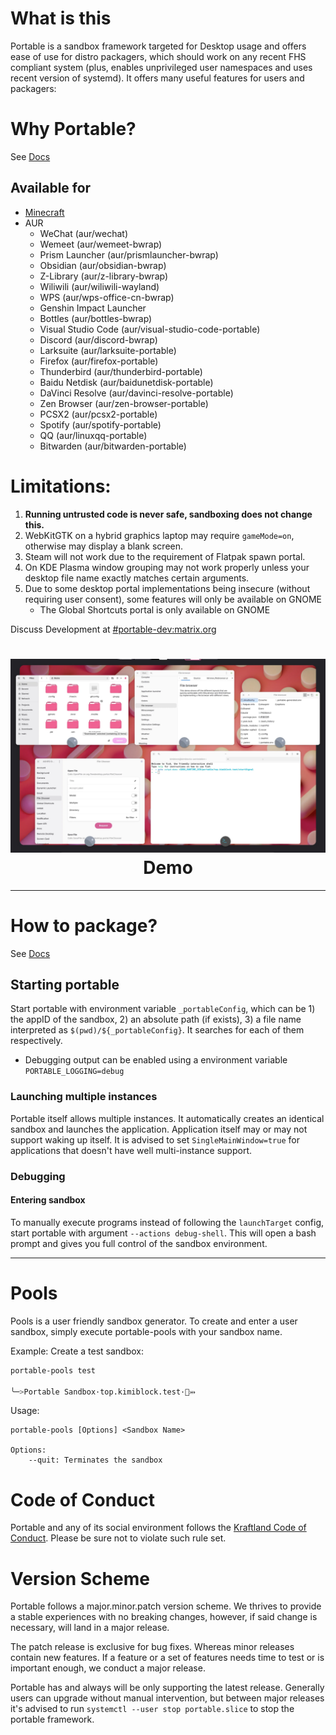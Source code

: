 # What is this
Portable is a sandbox framework targeted for Desktop usage and offers ease of use for distro packagers, which should work on any recent FHS compliant system (plus, enables unprivileged user namespaces and uses recent version of systemd). It offers many useful features for users and packagers:

# Why Portable?

See [Docs](https://github.com/Kraftland/portable/blob/master/doc/Why%20Portable.md)

## Available for

- [Minecraft](https://github.com/Kimiblock/moeOS.config/blob/master/usr/bin/mcLaunch)
- AUR
    - WeChat (aur/wechat)
    - Wemeet (aur/wemeet-bwrap)
    - Prism Launcher (aur/prismlauncher-bwrap)
    - Obsidian (aur/obsidian-bwrap)
    - Z-Library (aur/z-library-bwrap)
    - Wiliwili (aur/wiliwili-wayland)
    - WPS (aur/wps-office-cn-bwrap)
    - Genshin Impact Launcher
    - Bottles (aur/bottles-bwrap)
    - Visual Studio Code (aur/visual-studio-code-portable)
    - Discord (aur/discord-bwrap)
    - Larksuite (aur/larksuite-portable)
    - Firefox (aur/firefox-portable)
    - Thunderbird (aur/thunderbird-portable)
    - Baidu Netdisk (aur/baidunetdisk-portable)
    - DaVinci Resolve (aur/davinci-resolve-portable)
    - Zen Browser (aur/zen-browser-portable)
    - PCSX2 (aur/pcsx2-portable)
    - Spotify (aur/spotify-portable)
    - QQ (aur/linuxqq-portable)
    - Bitwarden (aur/bitwarden-portable)

# Limitations:

1. **Running untrusted code is never safe, sandboxing does not change this.**
2. WebKitGTK on a hybrid graphics laptop may require `gameMode=on`, otherwise may display a blank screen.
3. Steam will not work due to the requirement of Flatpak spawn portal.
4. On KDE Plasma window grouping may not work properly unless your desktop file name exactly matches certain arguments.
5. Due to some desktop portal implementations being insecure (without requiring user consent), some features will only be available on GNOME
    - The Global Shortcuts portal is only available on GNOME

Discuss Development at [#portable-dev:matrix.org](https://matrix.to/#/#portable-dev:matrix.org)

<h1 align="center">
  <img src="https://raw.githubusercontent.com/Kraftland/portable/refs/heads/master/share/example.webp" alt="The Portable Project" width="1024" />
  <br>
  Demo
  <br>
</h1>

---

# How to package?

See [Docs](https://github.com/Kraftland/portable/tree/master/doc)

## Starting portable

Start portable with environment variable `_portableConfig`, which can be 1) the appID of the sandbox, 2) an absolute path (if exists), 3) a file name interpreted as `$(pwd)/${_portableConfig}`. It searches for each of them respectively.

- Debugging output can be enabled using a environment variable `PORTABLE_LOGGING=debug`

### Launching multiple instances

Portable itself allows multiple instances. It automatically creates an identical sandbox and launches the application. Application itself may or may not support waking up itself. It is advised to set `SingleMainWindow=true` for applications that doesn't have well multi-instance support.

### Debugging

#### Entering sandbox

To manually execute programs instead of following the `launchTarget` config, start portable with argument `--actions debug-shell`. This will open a bash prompt and gives you full control of the sandbox environment.

---

# Pools

Pools is a user friendly sandbox generator. To create and enter a user sandbox, simply execute portable-pools with your sandbox name.

Example: Create a test sandbox:

```bash
portable-pools test

╰─>Portable Sandbox·top.kimiblock.test·🧐⤔
```

Usage:

```
portable-pools [Options] <Sandbox Name>

Options:
	--quit: Terminates the sandbox
```

# Code of Conduct

Portable and any of its social environment follows the [Kraftland Code of Conduct](https://blog.kimiblock.top/notice/#Code-of-Conduct). Please be sure not to violate such rule set.

# Version Scheme
Portable follows a major.minor.patch version scheme. We thrives to provide a stable experiences with no breaking changes, however, if said change is necessary, will land in a major release.

The patch release is exclusive for bug fixes. Whereas minor releases contain new features. If a feature or a set of features needs time to test or is important enough, we conduct a major release.

Portable has and always will be only supporting the latest release. Generally users can upgrade without manual intervention, but between major releases it's advised to run `systemctl --user stop portable.slice` to stop the portable framework.